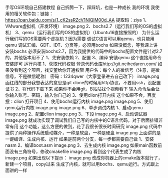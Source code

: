 手写OS环境自己搭建教程
自己折腾一下，踩踩坑，也是一种成长
我的环境
我使用的相关软件包：链接：https://pan.baidu.com/s/1_cK2ssRZcV1NIQIM00d_AA 提取码：ziya
1、VMware虚拟机（开发环境）
image.png
2、bochs2.7（运行我们写的OS的虚拟机）
3、qemu（运行我们写的OS的虚拟机）（Ubuntu16直接按照的）
为什么运行我们写的OS需要两个虚拟机？因为需要
调试C语言可以用qemu，也只能用qemu
调试汇编、GDT、IDT、分页等，必须用bochs
如果没概念，等我课上讲
安装bochs
必须安装bochs2.7，因为我提供的代码中的bochs配置文件是针对2.7的，其他版本用不了
1、先安装依赖
2、配置
3、编译
安装qemu
这个直接用命令安装即可
运行内核
1、获取代码权限
登录代码仓库http://git.neihedaren.com/
如果没看到这个项目，找安董给你开通权限
用户名：每个人的微信号（注意，是微信号，不是微信昵称）
密码：1234qwer（大家登录进去自己改下）
image.png
画红线的部分我想表达的意思是git clone的时候用http协议，不要用ssh，没配置证书
2、将代码下载下来
如果你不会用git，B站站找个视频看下
输入命令后会让你输入账号、密码，输入你自己的
3、使用clion打开内核
这个如果不会，百度搜：clion 打开项目
4、使用bochs运行内核
image.png
image.png
5、使用qemu运行内核
image.png
image.png
6、单步调试内核
1、启动qemu
image.png
2、配置clion
image.png
3、下段
image.png
4、启动调试器
image.png
就成功实现了调试我们自己写的内核中的C语言代码，对于后面排错非常有用
这个功能，这么方便的做到，花了我很长很长时间研究
image.png
代码中提供了两种操作系统启动媒介，一种是软盘，一种是硬盘
image.png
上面讲的是一键编译、生成内核、运行
如果是前两个分支，每一步都需要自己做
1、安装nasm
2、编译boot.asm
image.png
3、去生成内核
image.png
如果main函数前面没有三角符号，修改cmakefile
image.png
看到这个代表生成了内核
image.png
如果出现以下提示：
image.png
改成你机器上的cmake版本就行了，新建一个项目，copy过来
生成了内核，就可以用bochs、qemu运行。方式跟上面讲的一样